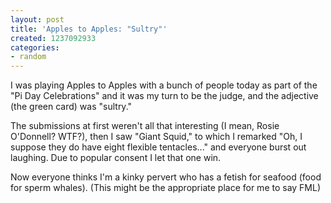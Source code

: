 ```yaml
---
layout: post
title: 'Apples to Apples: "Sultry"'
created: 1237092933
categories:
- random
---
```

I was playing Apples to Apples with a bunch of people today as part of the "Pi Day Celebrations" and it was my turn to be the judge, and the adjective (the green card) was "sultry."

The submissions at first weren't all that interesting (I mean, Rosie O'Donnell? WTF?), then I saw "Giant Squid," to which I remarked "Oh, I suppose they do have eight flexible tentacles..." and everyone burst out laughing. Due to popular consent I let that one win.

Now everyone thinks I'm a kinky pervert who has a fetish for seafood (food for sperm whales). (This might be the appropriate place for me to say FML)

